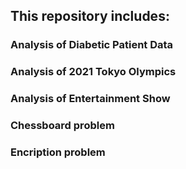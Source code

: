 ## This repository includes:
### Analysis of Diabetic Patient Data
### Analysis of 2021 Tokyo Olympics
### Analysis of Entertainment Show
### Chessboard problem
### Encription problem
